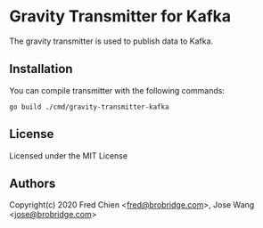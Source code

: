 # Gravity Transmitter for Kafka

The gravity transmitter is used to publish data to Kafka.

## Installation

You can compile transmitter with the following commands:

```shell
go build ./cmd/gravity-transmitter-kafka
```

## License

Licensed under the MIT License

## Authors

Copyright(c) 2020 Fred Chien <<fred@brobridge.com>>, Jose Wang <<jose@brobridge.com>>
